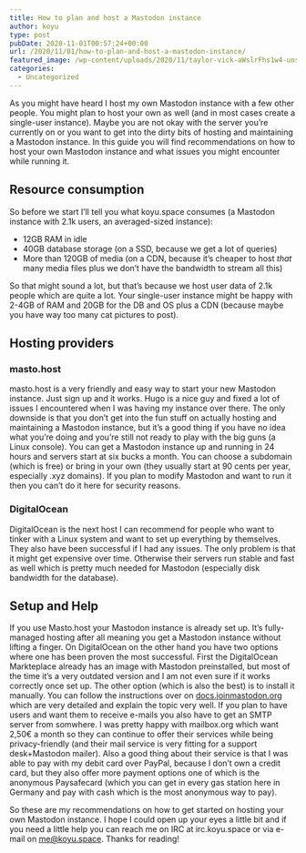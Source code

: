 ```yaml
---
title: How to plan and host a Mastodon instance
author: koyu
type: post
pubDate: 2020-11-01T00:57:24+00:00
url: /2020/11/01/how-to-plan-and-host-a-mastodon-instance/
featured_image: /wp-content/uploads/2020/11/taylor-vick-aWslrFhs1w4-unsplash.jpg
categories:
  - Uncategorized
---
```

 

As you might have heard I host my own Mastodon instance with a few other people. You might plan to host your own as well (and in most cases create a single-user instance). Maybe you are not okay with the server you&#8217;re currently on or you want to get into the dirty bits of hosting and maintaining a Mastodon instance. In this guide you will find recommendations on how to host your own Mastodon instance and what issues you might encounter while running it.

## Resource consumption

So before we start I&#8217;ll tell you what koyu.space consumes (a Mastodon instance with 2.1k users, an averaged-sized instance):

  * 12GB RAM in idle
  * 40GB database storage (on a SSD, because we get a lot of queries)
  * More than 120GB of media (on a CDN, because it&#8217;s cheaper to host _that_ many media files plus we don&#8217;t have the bandwidth to stream all this)

So that might sound a lot, but that&#8217;s because we host user data of 2.1k people which are quite a lot. Your single-user instance might be happy with 2-4GB of RAM and 20GB for the DB and OS plus a CDN (because maybe you have way too many cat pictures to post).

## Hosting providers

### masto.host

masto.host is a very friendly and easy way to start your new Mastodon instance. Just sign up and it works. Hugo is a nice guy and fixed a lot of issues I encountered when I was having my instance over there. The only downside is that you don&#8217;t get into the fun stuff on actually hosting and maintaining a Mastodon instance, but it&#8217;s a good thing if you have no idea what you&#8217;re doing and you&#8217;re still not ready to play with the big guns (a Linux console). You can get a Mastodon instance up and running in 24 hours and servers start at six bucks a month. You can choose a subdomain (which is free) or bring in your own (they usually start at 90 cents per year, especially .xyz domains). If you plan to modify Mastodon and want to run it then you can&#8217;t do it here for security reasons.

### DigitalOcean

DigitalOcean is the next host I can recommend for people who want to tinker with a Linux system and want to set up everything by themselves. They also have been successful if I had any issues. The only problem is that it might get expensive over time. Otherwise their servers run stable and fast as well which is pretty much needed for Mastodon (especially disk bandwidth for the database).

## Setup and Help

If you use Masto.host your Mastodon instance is already set up. It&#8217;s fully-managed hosting after all meaning you get a Mastodon instance without lifting a finger. On DigitalOcean on the other hand you have two options where one has been proven the most successful. First the DigitalOcean Markteplace already has an image with Mastodon preinstalled, but most of the time it&#8217;s a very outdated version and I am not even sure if it works correctly once set up. The other option (which is also the best) is to install it manually. You can follow the instructions over on <a rel="noreferrer noopener" href="https://docs.joinmastodon.org" data-type="URL" data-id="https://docs.joinmastodon.org" target="_blank">docs.joinmastodon.org</a> which are very detailed and explain the topic very well. If you plan to have users and want them to receive e-mails you also have to get an SMTP server from somwhere. I was pretty happy with mailbox.org which want 2,50€ a month so they can continue to offer their services while being privacy-friendly (and their mail service is very fitting for a support desk+Mastodon mailer). Also a good thing about their service is that I was able to pay with my debit card over PayPal, because I don&#8217;t own a credit card, but they also offer more payment options one of which is the anonymous Paysafecard (which you can get in every gas station here in Germany and pay with cash which is the most anonymous way to pay).



So these are my recommendations on how to get started on hosting your own Mastodon instance. I hope I could open up your eyes a little bit and if you need a little help you can reach me on IRC at irc.koyu.space or via e-mail on me@koyu.space. Thanks for reading!